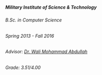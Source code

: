 ---
---

<h5>Military Institute of Science & Technology</h5>
<div class="space-between">
    <h6>B.Sc. in 
    <!-- <span class="tooltip-text" data-toggle="tooltip" data-placement="right" title="Computer Science">CS</span> -->
    Computer Science
    </h6>
    <h6>Spring 2013 - Fall 2016</h6>
</div>
<div class="space-between">
    <h6>Advisor: <a href="https://scholar.google.com/citations?user=F7a3z4sAAAAJ&hl=en&oi=ao" target="_blank">Dr. Wali Mohammad Abdullah</a></h6>
    <h6>Grade: 3.51/4.00</h6>
</div>
